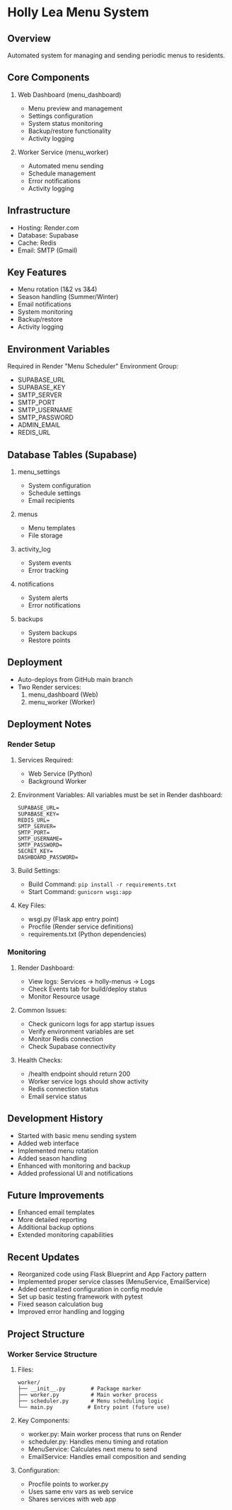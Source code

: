 # Holly Lea Menu System

## Overview
Automated system for managing and sending periodic menus to residents.

## Core Components
1. Web Dashboard (menu_dashboard)
   - Menu preview and management
   - Settings configuration
   - System status monitoring
   - Backup/restore functionality
   - Activity logging

2. Worker Service (menu_worker)
   - Automated menu sending
   - Schedule management
   - Error notifications
   - Activity logging

## Infrastructure
- Hosting: Render.com
- Database: Supabase
- Cache: Redis
- Email: SMTP (Gmail)

## Key Features
- Menu rotation (1&2 vs 3&4)
- Season handling (Summer/Winter)
- Email notifications
- System monitoring
- Backup/restore
- Activity logging

## Environment Variables
Required in Render "Menu Scheduler" Environment Group:
- SUPABASE_URL
- SUPABASE_KEY
- SMTP_SERVER
- SMTP_PORT
- SMTP_USERNAME
- SMTP_PASSWORD
- ADMIN_EMAIL
- REDIS_URL

## Database Tables (Supabase)
1. menu_settings
   - System configuration
   - Schedule settings
   - Email recipients

2. menus
   - Menu templates
   - File storage

3. activity_log
   - System events
   - Error tracking

4. notifications
   - System alerts
   - Error notifications

5. backups
   - System backups
   - Restore points

## Deployment
- Auto-deploys from GitHub main branch
- Two Render services:
  1. menu_dashboard (Web)
  2. menu_worker (Worker)

## Deployment Notes

### Render Setup
1. Services Required:
   - Web Service (Python)
   - Background Worker

2. Environment Variables:
   All variables must be set in Render dashboard:
   ```
   SUPABASE_URL=
   SUPABASE_KEY=
   REDIS_URL=
   SMTP_SERVER=
   SMTP_PORT=
   SMTP_USERNAME=
   SMTP_PASSWORD=
   SECRET_KEY=
   DASHBOARD_PASSWORD=
   ```

3. Build Settings:
   - Build Command: `pip install -r requirements.txt`
   - Start Command: `gunicorn wsgi:app`

4. Key Files:
   - wsgi.py (Flask app entry point)
   - Procfile (Render service definitions)
   - requirements.txt (Python dependencies)

### Monitoring
1. Render Dashboard:
   - View logs: Services → holly-menus → Logs
   - Check Events tab for build/deploy status
   - Monitor Resource usage

2. Common Issues:
   - Check gunicorn logs for app startup issues
   - Verify environment variables are set
   - Monitor Redis connection
   - Check Supabase connectivity

3. Health Checks:
   - /health endpoint should return 200
   - Worker service logs should show activity
   - Redis connection status
   - Email service status

## Development History
- Started with basic menu sending system
- Added web interface
- Implemented menu rotation
- Added season handling
- Enhanced with monitoring and backup
- Added professional UI and notifications

## Future Improvements
- Enhanced email templates
- More detailed reporting
- Additional backup options
- Extended monitoring capabilities

## Recent Updates
- Reorganized code using Flask Blueprint and App Factory pattern
- Implemented proper service classes (MenuService, EmailService)
- Added centralized configuration in config module
- Set up basic testing framework with pytest
- Fixed season calculation bug
- Improved error handling and logging

## Project Structure

### Worker Service Structure
1. Files:
   ```
   worker/
   ├── __init__.py        # Package marker
   ├── worker.py          # Main worker process
   ├── scheduler.py       # Menu scheduling logic
   └── main.py           # Entry point (future use)
   ```

2. Key Components:
   - worker.py: Main worker process that runs on Render
   - scheduler.py: Handles menu timing and rotation
   - MenuService: Calculates next menu to send
   - EmailService: Handles email composition and sending

3. Configuration:
   - Procfile points to worker.py
   - Uses same env vars as web service
   - Shares services with web app 